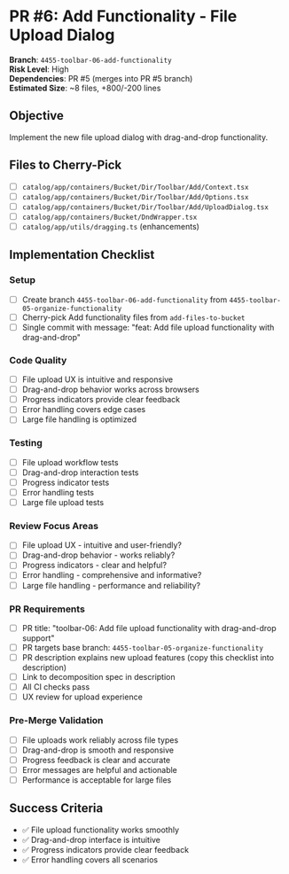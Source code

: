 <!-- markdownlint-disable line-length -->
# PR #6: Add Functionality - File Upload Dialog

**Branch**: `4455-toolbar-06-add-functionality`  
**Risk Level**: High  
**Dependencies**: PR #5 (merges into PR #5 branch)  
**Estimated Size**: ~8 files, +800/-200 lines

## Objective

Implement the new file upload dialog with drag-and-drop functionality.

## Files to Cherry-Pick

- [ ] `catalog/app/containers/Bucket/Dir/Toolbar/Add/Context.tsx`
- [ ] `catalog/app/containers/Bucket/Dir/Toolbar/Add/Options.tsx`
- [ ] `catalog/app/containers/Bucket/Dir/Toolbar/Add/UploadDialog.tsx`
- [ ] `catalog/app/containers/Bucket/DndWrapper.tsx`
- [ ] `catalog/app/utils/dragging.ts` (enhancements)

## Implementation Checklist

### Setup

- [ ] Create branch `4455-toolbar-06-add-functionality` from `4455-toolbar-05-organize-functionality`
- [ ] Cherry-pick Add functionality files from `add-files-to-bucket`
- [ ] Single commit with message: "feat: Add file upload functionality with drag-and-drop"

### Code Quality

- [ ] File upload UX is intuitive and responsive
- [ ] Drag-and-drop behavior works across browsers
- [ ] Progress indicators provide clear feedback
- [ ] Error handling covers edge cases
- [ ] Large file handling is optimized

### Testing

- [ ] File upload workflow tests
- [ ] Drag-and-drop interaction tests
- [ ] Progress indicator tests
- [ ] Error handling tests
- [ ] Large file upload tests

### Review Focus Areas

- [ ] File upload UX - intuitive and user-friendly?
- [ ] Drag-and-drop behavior - works reliably?
- [ ] Progress indicators - clear and helpful?
- [ ] Error handling - comprehensive and informative?
- [ ] Large file handling - performance and reliability?

### PR Requirements

- [ ] PR title: "toolbar-06: Add file upload functionality with drag-and-drop support"
- [ ] PR targets base branch: `4455-toolbar-05-organize-functionality`
- [ ] PR description explains new upload features (copy this checklist into description)
- [ ] Link to decomposition spec in description
- [ ] All CI checks pass
- [ ] UX review for upload experience

### Pre-Merge Validation

- [ ] File uploads work reliably across file types
- [ ] Drag-and-drop is smooth and responsive
- [ ] Progress feedback is clear and accurate
- [ ] Error messages are helpful and actionable
- [ ] Performance is acceptable for large files

## Success Criteria

- ✅ File upload functionality works smoothly
- ✅ Drag-and-drop interface is intuitive
- ✅ Progress indicators provide clear feedback
- ✅ Error handling covers all scenarios
